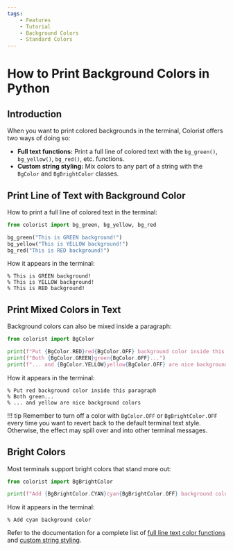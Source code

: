 ```yaml
---
tags:
    - Features
    - Tutorial
    - Background Colors
    - Standard Colors
---
```


# How to Print Background Colors in Python
## Introduction
When you want to print colored backgrounds in the terminal, Colorist offers two ways of doing so:

* **Full text functions:** Print a full line of colored text with the `bg_green()`, `bg_yellow()`, `bg_red()`, etc. functions.
* **Custom string styling:** Mix colors to any part of a string with the `BgColor` and `BgBrightColor` classes.

## Print Line of Text with Background Color
How to print a full line of colored text in the terminal:

```python linenums="1"
from colorist import bg_green, bg_yellow, bg_red

bg_green("This is GREEN background!")
bg_yellow("This is YELLOW background!")
bg_red("This is RED background!")
```

How it appears in the terminal:

<pre><code>% <span class="bg-green">This is GREEN background!</span>
% <span class="bg-yellow">This is YELLOW background!</span>
% <span class="bg-red">This is RED background!</span></code></pre>

## Print Mixed Colors in Text
Background colors can also be mixed inside a paragraph:

```python linenums="1"
from colorist import BgColor

print(f"Put {BgColor.RED}red{BgColor.OFF} background color inside this paragraph")
print(f"Both {BgColor.GREEN}green{BgColor.OFF}...")
print(f"... and {BgColor.YELLOW}yellow{BgColor.OFF} are nice background colors")
```

How it appears in the terminal:

<pre><code>% Put <span class="bg-red">red</span> background color inside this paragraph
% Both <span class="bg-green">green</span>...
% ... and <span class="bg-yellow">yellow</span> are nice background colors</code></pre>

!!! tip
    Remember to turn off a color with `BgColor.OFF` or `BgBrightColor.OFF` every time you want to revert back to the default terminal text style. Otherwise, the effect may spill over and into other terminal messages.

## Bright Colors
Most terminals support bright colors that stand more out:

```python linenums="1"
from colorist import BgBrightColor

print(f"Add {BgBrightColor.CYAN}cyan{BgBrightColor.OFF} background color")
```

How it appears in the terminal:

<pre><code>% Add <span class="bg-bright-cyan">cyan</span> background color</code></pre>

Refer to the documentation for a complete list of [full line text color functions](../../reference/background-colors/full-line.md) and [custom string styling](../../reference/background-colors/mixed.md).
